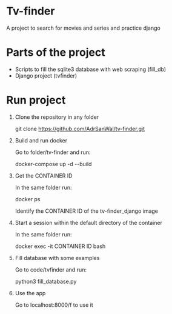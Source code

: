 Tv-finder
=
A project to search for movies and series and practice django


Parts of the project
=
* Scripts to fill the sqlite3 database with web scraping (fill_db)
* Django project (tvfinder)

Run project
=
1. Clone the repository in any folder

      git clone https://github.com/AdrSanWal/tv-finder.git

2. Build and run docker

      Go to folder/tv-finder and run:
      
      docker-compose up -d --build

3. Get the CONTAINER ID

      In the same folder run:
      
      docker ps
      
      Identify the CONTAINER ID of the tv-finder_django image
  
4. Start a session within the default directory of the container

      In the same folder run:
      
      docker exec -it CONTAINER ID bash
      
5. Fill database with some examples

      Go to code/tvfinder and run:
      
      python3 fill_database.py    
  
5. Use the app
      
      Go to localhost:8000/f to use it

